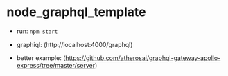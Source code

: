 # node_graphql_template

- run: `npm start`
- graphiql: (http://localhost:4000/graphql)

- better example: (https://github.com/atherosai/graphql-gateway-apollo-express/tree/master/server)
